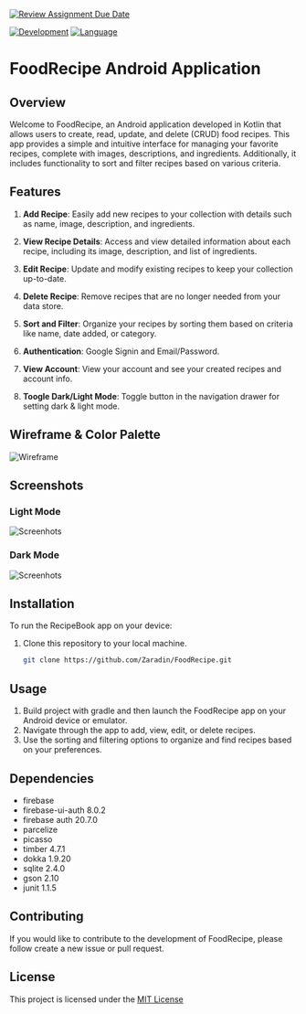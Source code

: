[![Review Assignment Due Date](https://classroom.github.com/assets/deadline-readme-button-24ddc0f5d75046c5622901739e7c5dd533143b0c8e959d652212380cedb1ea36.svg)](https://classroom.github.com/a/ZX5kW5CC)

[![Development](https://img.shields.io/badge/IntelliJ%20IDEA-000000.svg?style=for-the-badge&logo=IntelliJ-IDEA&logoColor=white)](https://www.jetbrains.com/idea/) [![Language](https://img.shields.io/badge/Kotlin-7F52FF.svg?style=for-the-badge&logo=Kotlin&logoColor=white)](https://kotlinlang.org/)

# FoodRecipe Android Application

## Overview

Welcome to FoodRecipe, an Android application developed in Kotlin that allows users to create, read, update, and delete (CRUD) food recipes. This app provides a simple and intuitive interface for managing your favorite recipes, complete with images, descriptions, and ingredients. Additionally, it includes functionality to sort and filter recipes based on various criteria.

## Features

1. **Add Recipe**: Easily add new recipes to your collection with details such as name, image, description, and ingredients.

2. **View Recipe Details**: Access and view detailed information about each recipe, including its image, description, and list of ingredients.

3. **Edit Recipe**: Update and modify existing recipes to keep your collection up-to-date.

4. **Delete Recipe**: Remove recipes that are no longer needed from your data store.

5. **Sort and Filter**: Organize your recipes by sorting them based on criteria like name, date added, or category.

6. **Authentication**: Google Signin and Email/Password.

7.  **View Account**: View your account and see your created recipes and account info.

8.  **Toogle Dark/Light Mode**: Toggle button in the navigation drawer for setting dark & light mode.

## Wireframe & Color Palette
![Wireframe](https://i.imgur.com/t8R7AEk.png)

## Screenshots

### Light Mode

![Screenhots](https://i.imgur.com/h2AcmCi.png)

### Dark Mode

![Screenhots](https://i.imgur.com/YGcr26w.png)

## Installation

To run the RecipeBook app on your device:

1. Clone this repository to your local machine.
   ```bash
   git clone https://github.com/Zaradin/FoodRecipe.git

## Usage
1. Build project with gradle and then launch the FoodRecipe app on your Android device or emulator.
2. Navigate through the app to add, view, edit, or delete recipes.
3. Use the sorting and filtering options to organize and find recipes based on your preferences.

## Dependencies
* firebase
* firebase-ui-auth 8.0.2
* firebase auth 20.7.0
* parcelize
* picasso
* timber 4.7.1
* dokka 1.9.20
* sqlite 2.4.0
* gson 2.10
* junit 1.1.5

## Contributing

If you would like to contribute to the development of FoodRecipe, please follow create a new issue or pull request.

## License

This project is licensed under the [MIT License](LICENSE)
